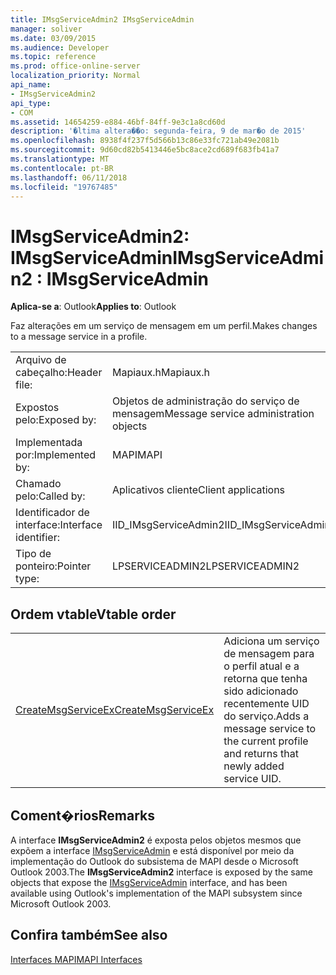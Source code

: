 ```yaml
---
title: IMsgServiceAdmin2 IMsgServiceAdmin
manager: soliver
ms.date: 03/09/2015
ms.audience: Developer
ms.topic: reference
ms.prod: office-online-server
localization_priority: Normal
api_name:
- IMsgServiceAdmin2
api_type:
- COM
ms.assetid: 14654259-e884-46bf-84ff-9e3c1a8cd60d
description: '�ltima altera��o: segunda-feira, 9 de mar�o de 2015'
ms.openlocfilehash: 8938f4f237f5d566b13c86e33fc721ab49e2081b
ms.sourcegitcommit: 9d60cd82b5413446e5bc8ace2cd689f683fb41a7
ms.translationtype: MT
ms.contentlocale: pt-BR
ms.lasthandoff: 06/11/2018
ms.locfileid: "19767485"
---
```

# <a name="imsgserviceadmin2--imsgserviceadmin"></a><span data-ttu-id="b64c1-103">IMsgServiceAdmin2: IMsgServiceAdmin</span><span class="sxs-lookup"><span data-stu-id="b64c1-103">IMsgServiceAdmin2 : IMsgServiceAdmin</span></span>

  
  
<span data-ttu-id="b64c1-104">**Aplica-se a**: Outlook</span><span class="sxs-lookup"><span data-stu-id="b64c1-104">**Applies to**: Outlook</span></span> 
  
<span data-ttu-id="b64c1-105">Faz alterações em um serviço de mensagem em um perfil.</span><span class="sxs-lookup"><span data-stu-id="b64c1-105">Makes changes to a message service in a profile.</span></span>
  
|||
|:-----|:-----|
|<span data-ttu-id="b64c1-106">Arquivo de cabeçalho:</span><span class="sxs-lookup"><span data-stu-id="b64c1-106">Header file:</span></span>  <br/> |<span data-ttu-id="b64c1-107">Mapiaux.h</span><span class="sxs-lookup"><span data-stu-id="b64c1-107">Mapiaux.h</span></span>  <br/> |
|<span data-ttu-id="b64c1-108">Expostos pelo:</span><span class="sxs-lookup"><span data-stu-id="b64c1-108">Exposed by:</span></span>  <br/> |<span data-ttu-id="b64c1-109">Objetos de administração do serviço de mensagem</span><span class="sxs-lookup"><span data-stu-id="b64c1-109">Message service administration objects</span></span>  <br/> |
|<span data-ttu-id="b64c1-110">Implementada por:</span><span class="sxs-lookup"><span data-stu-id="b64c1-110">Implemented by:</span></span>  <br/> |<span data-ttu-id="b64c1-111">MAPI</span><span class="sxs-lookup"><span data-stu-id="b64c1-111">MAPI</span></span>  <br/> |
|<span data-ttu-id="b64c1-112">Chamado pelo:</span><span class="sxs-lookup"><span data-stu-id="b64c1-112">Called by:</span></span>  <br/> |<span data-ttu-id="b64c1-113">Aplicativos cliente</span><span class="sxs-lookup"><span data-stu-id="b64c1-113">Client applications</span></span>  <br/> |
|<span data-ttu-id="b64c1-114">Identificador de interface:</span><span class="sxs-lookup"><span data-stu-id="b64c1-114">Interface identifier:</span></span>  <br/> |<span data-ttu-id="b64c1-115">IID_IMsgServiceAdmin2</span><span class="sxs-lookup"><span data-stu-id="b64c1-115">IID_IMsgServiceAdmin2</span></span>  <br/> |
|<span data-ttu-id="b64c1-116">Tipo de ponteiro:</span><span class="sxs-lookup"><span data-stu-id="b64c1-116">Pointer type:</span></span>  <br/> |<span data-ttu-id="b64c1-117">LPSERVICEADMIN2</span><span class="sxs-lookup"><span data-stu-id="b64c1-117">LPSERVICEADMIN2</span></span>  <br/> |
   
## <a name="vtable-order"></a><span data-ttu-id="b64c1-118">Ordem vtable</span><span class="sxs-lookup"><span data-stu-id="b64c1-118">Vtable order</span></span>

|||
|:-----|:-----|
|[<span data-ttu-id="b64c1-119">CreateMsgServiceEx</span><span class="sxs-lookup"><span data-stu-id="b64c1-119">CreateMsgServiceEx</span></span>](imsgserviceadmin2-createmsgserviceex.md) <br/> |<span data-ttu-id="b64c1-120">Adiciona um serviço de mensagem para o perfil atual e a retorna que tenha sido adicionado recentemente UID do serviço.</span><span class="sxs-lookup"><span data-stu-id="b64c1-120">Adds a message service to the current profile and returns that newly added service UID.</span></span>  <br/> |
   
## <a name="remarks"></a><span data-ttu-id="b64c1-121">Coment�rios</span><span class="sxs-lookup"><span data-stu-id="b64c1-121">Remarks</span></span>

<span data-ttu-id="b64c1-122">A interface **IMsgServiceAdmin2** é exposta pelos objetos mesmos que expõem a interface [IMsgServiceAdmin](imsgserviceadminiunknown.md) e está disponível por meio da implementação do Outlook do subsistema de MAPI desde o Microsoft Outlook 2003.</span><span class="sxs-lookup"><span data-stu-id="b64c1-122">The **IMsgServiceAdmin2** interface is exposed by the same objects that expose the [IMsgServiceAdmin](imsgserviceadminiunknown.md) interface, and has been available using Outlook's implementation of the MAPI subsystem since Microsoft Outlook 2003.</span></span> 
  
## <a name="see-also"></a><span data-ttu-id="b64c1-123">Confira também</span><span class="sxs-lookup"><span data-stu-id="b64c1-123">See also</span></span>



[<span data-ttu-id="b64c1-124">Interfaces MAPI</span><span class="sxs-lookup"><span data-stu-id="b64c1-124">MAPI Interfaces</span></span>](mapi-interfaces.md)


